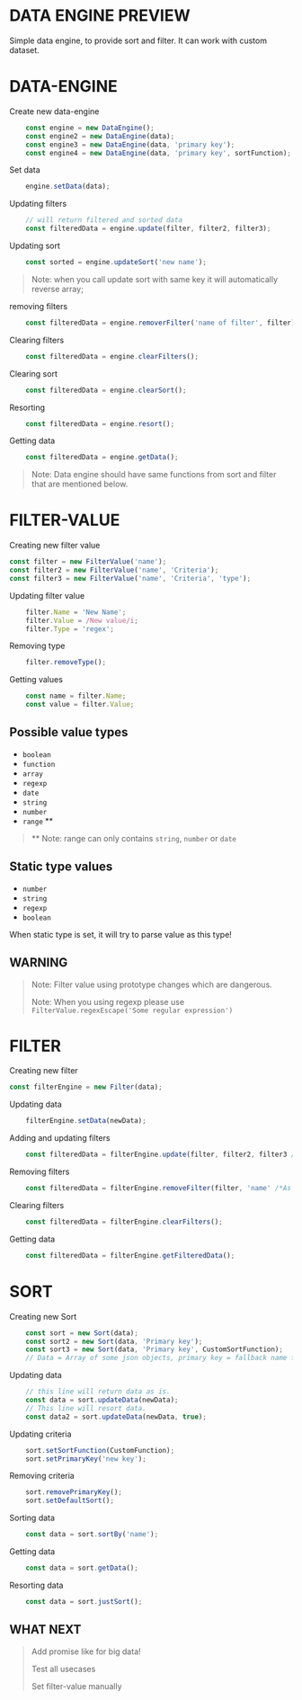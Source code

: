 # DATA ENGINE PREVIEW
 
Simple data engine, to provide sort and filter. It can work with custom dataset. 

# DATA-ENGINE

Create new data-engine
```javascript
    const engine = new DataEngine();
    const engine2 = new DataEngine(data);
    const engine3 = new DataEngine(data, 'primary key');
    const engine4 = new DataEngine(data, 'primary key', sortFunction);
```

Set data 
```javascript
    engine.setData(data);
```

Updating filters
```javascript 
    // will return filtered and sorted data
    const filteredData = engine.update(filter, filter2, filter3);
```

Updating sort
```javascript
    const sorted = engine.updateSort('new name');
```

> Note: when you call update sort with same key it will automatically reverse array;

removing filters
```javascript
    const filteredData = engine.removerFilter('name of filter', filter);
```

Clearing filters
```javascript
    const filteredData = engine.clearFilters();
```

Clearing sort
```javascript
    const filteredData = engine.clearSort();
```

Resorting
```javascript
    const filteredData = engine.resort();
```

Getting data
```javascript
    const filteredData = engine.getData();
```

> Note: Data engine should have same functions from sort and filter that are mentioned below.


# FILTER-VALUE 

Creating new filter value

```javascript
const filter = new FilterValue('name');
const filter2 = new FilterValue('name', 'Criteria');
const filter3 = new FilterValue('name', 'Criteria', 'type');
```

Updating filter value 
```javascript
    filter.Name = 'New Name';
    filter.Value = /New value/i;
    filter.Type = 'regex';
```

Removing type 
```javascript
    filter.removeType();
```

Getting values
``` javascript
    const name = filter.Name;
    const value = filter.Value;
```

## Possible value types

* `boolean`
* `function`
* `array`
* `regexp`
* `date`
* `string`
* `number`
* `range` **

> ** Note: range can only contains `string`, `number` or `date`

## Static type values

* `number`
* `string`
* `regexp`
* `boolean`

When static type is set, it will try to parse value as this type!

## WARNING

> Note: Filter value using prototype changes which are dangerous.
> 
> Note: When you using regexp please use `FilterValue.regexEscape('Some regular expression')`


# FILTER

Creating new filter
``` javascript
const filterEngine = new Filter(data);
```

Updating data
```javascript
    filterEngine.setData(newData);
```

Adding and updating filters
```javascript 
    const filteredData = filterEngine.update(filter, filter2, filter3 /*Add as many as you need*/);
```

Removing filters
```javascript
    const filteredData = filterEngine.removeFilter(filter, 'name' /*As many as you need*/);
```

Clearing filters
```javascript
    const filteredData = filterEngine.clearFilters();
```

Getting data
```javascript
    const filteredData = filterEngine.getFilteredData();
```


# SORT

Creating new Sort
```javascript
    const sort = new Sort(data);
    const sort2 = new Sort(data, 'Primary key');
    const sort3 = new Sort(data, 'Primary key', CustomSortFunction);
    // Data = Array of some json objects, primary key = fallback name for sort when data of same key have same value, CustomSortFunction = Custom function which will be called when you call sortBy
```

Updating data
```javascript
    // this line will return data as is.
    const data = sort.updateData(newData);
    // This line will resort data.
    const data2 = sort.updateData(newData, true);
```

Updating criteria
```javascript
    sort.setSortFunction(CustomFunction);
    sort.setPrimaryKey('new key');
```

Removing criteria
```javascript
    sort.removePrimaryKey();
    sort.setDefaultSort();
```

Sorting data
```javascript
    const data = sort.sortBy('name');
```

Getting data 
```javascript
    const data = sort.getData();
```

Resorting data
```javascript
    const data = sort.justSort();
```


## WHAT NEXT

> Add promise like for big data!
> 
> Test all usecases
> 
> Set filter-value manually

